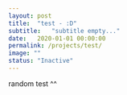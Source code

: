 ```yaml
---
layout: post
title:  "test - :D"
subtitle:   "subtitle empty..."
date:   2020-01-01 00:00:00
permalink: /projects/test/
image: ""
status: "Inactive"
---
```

random test ^^
